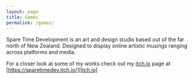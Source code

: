 ```yaml
---
layout: page
title: Games
permalink: /games/
---
```


Spare Time Development is an art and design studio based out of the far north of New Zealand. Designed to display online artistic musings ranging across platforms and media.

For a closer look at some of my works check out my [itch.io][itch.io] page at [https://sparetimedev.itch.io/][itch.io]

[itch.io]: https://sparetimedev.itch.io/

